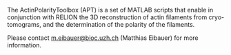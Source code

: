 The ActinPolarityToolbox (APT) is a set of MATLAB scripts that enable in conjunction with RELION the 3D reconstruction of actin filaments from cryo-tomograms, and the determination of the polarity of the filaments.

Please contact m.eibauer@bioc.uzh.ch (Matthias Eibauer) for more information.
